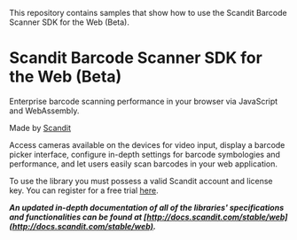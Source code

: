 This repository contains samples that show how to use the Scandit Barcode Scanner SDK for the Web (Beta).

# Scandit Barcode Scanner SDK for the Web (Beta)

Enterprise barcode scanning performance in your browser via JavaScript and WebAssembly.

Made by [Scandit](https://www.scandit.com)

Access cameras available on the devices for video input, display a barcode picker interface, configure in-depth settings for barcode symbologies and performance, and let users easily scan barcodes in your web application.

To use the library you must possess a valid Scandit account and license key. You can register for a free trial [here](https://ssl.scandit.com/customers/new?p=test&source=websdk).

**_An updated in-depth documentation of all of the libraries' specifications and functionalities can be found at [http://docs.scandit.com/stable/web](http://docs.scandit.com/stable/web)._**
